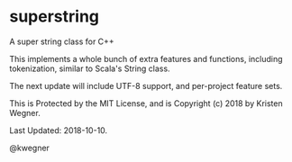 # superstring

A super string class for C++

This implements a whole bunch of extra features and functions, including tokenization, similar to Scala's String class.

The next update will include UTF-8 support, and per-project feature sets.

This is Protected by the MIT License, and is Copyright (c) 2018 by Kristen Wegner.

Last Updated: 2018-10-10.

@kwegner
